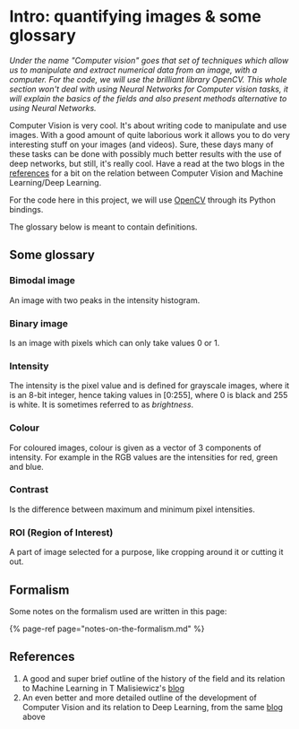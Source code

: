 # Intro: quantifying images & some glossary

_Under the name "Computer vision" goes that set of techniques which allow us to manipulate and extract numerical data from an image, with a computer. For the code, we will use the brilliant library OpenCV. This whole section won't deal with using Neural Networks for Computer vision tasks, it will explain the basics of the fields and also present methods alternative to using Neural Networks._

Computer Vision is very cool. It's about writing code to manipulate and use images. With a good amount of quite laborious work it allows you to do very interesting stuff on your images \(and videos\). Sure, these days many of these tasks can be done with possibly much better results with the use of deep networks, but still, it's really cool. Have a read at the two blogs in the [references](./#references) for a bit on the relation between Computer Vision and Machine Learning/Deep Learning.

For the code here in this project, we will use [OpenCV](http://docs.opencv.org/3.2.0/) through its Python bindings.

The glossary below is meant to contain definitions.

## Some glossary

### Bimodal image

An image with two peaks in the intensity histogram.

### Binary image

Is an image with pixels which can only take values 0 or 1.

### Intensity

The intensity is the pixel value and is defined for grayscale images, where it is an 8-bit integer, hence taking values in \[0:255\], where 0 is black and 255 is white. It is sometimes referred to as _brightness_.

### Colour

For coloured images, colour is given as a vector of 3 components of intensity. For example in the RGB values are the intensities for red, green and blue.

### Contrast

Is the difference between maximum and minimum pixel intensities.

### ROI \(Region of Interest\)

A part of image selected for a purpose, like cropping around it or cutting it out.

## Formalism

Some notes on the formalism used are written in this page:

{% page-ref page="notes-on-the-formalism.md" %}

## References

1.  A good and super brief outline of the history of the field and its relation to Machine Learning in T Malisiewicz's [blog](http://www.computervisionblog.com/2015/03/deep-learning-vs-machine-learning-vs.html)
2.  An even better and more detailed outline of the development of Computer Vision and its relation to Deep Learning, from the same [blog](http://www.computervisionblog.com/2015/01/from-feature-descriptors-to-deep.html) above

